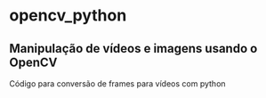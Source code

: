 # opencv_python

<h2>Manipulação de vídeos e imagens usando o OpenCV</h2>
<p>Código para conversão de frames para vídeos com python</p>
